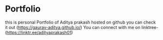 # Portfolio
this is personal Portfolio of Aditya prakash hosted on github 
you can check it out (https://gaurav-aditya.github.io/)
You can connect with me on linktree- (https://linktr.ee/adityaprakash01)


